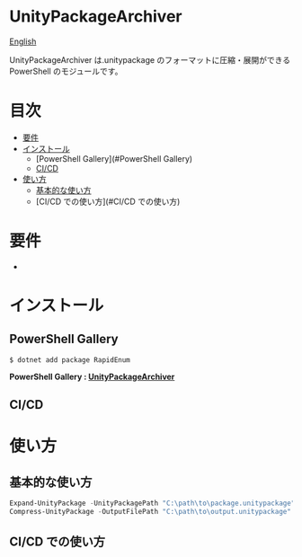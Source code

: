 # UnityPackageArchiver

[English](README.md)

UnityPackageArchiver は.unitypackage のフォーマットに圧縮・展開ができる PowerShell のモジュールです。

# 目次

- [要件](#要件)
- [インストール](#インストール)
  - [PowerShell Gallery](#PowerShell Gallery)
  - [CI/CD](#CI/CD)
- [使い方](#使い方)
  - [基本的な使い方](#基本的な使い方)
  - [CI/CD での使い方](#CI/CD での使い方)

# 要件

-

# インストール

## PowerShell Gallery

```shell
$ dotnet add package RapidEnum
```

**PowerShell Gallery : [UnityPackageArchiver](https://www.powershellgallery.com/)**

## CI/CD

# 使い方

## 基本的な使い方

```powershell
Expand-UnityPackage -UnityPackagePath "C:\path\to\package.unitypackage" -OutputDir "C:\output\directory"
Compress-UnityPackage -OutputFilePath "C:\path\to\output.unitypackage" -TargetFiles "C:\path\to\Assets\MyAsset.prefab", "C:\path\to\Assets\MyScript.cs"
```

## CI/CD での使い方
